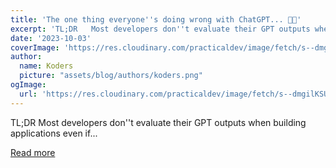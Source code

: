 ```yaml
---
title: 'The one thing everyone''s doing wrong with ChatGPT... 🤫🤔'
excerpt: 'TL;DR   Most developers don''t evaluate their GPT outputs when building applications even if...'
date: '2023-10-03'
coverImage: 'https://res.cloudinary.com/practicaldev/image/fetch/s--dmgilKSU--/c_imagga_scale,f_auto,fl_progressive,h_420,q_66,w_1000/https://dev-to-uploads.s3.amazonaws.com/uploads/articles/cj15iux3fqcld8lcd3db.gif'
author:
  name: Koders
  picture: "assets/blog/authors/koders.png"
ogImage:
  url: 'https://res.cloudinary.com/practicaldev/image/fetch/s--dmgilKSU--/c_imagga_scale,f_auto,fl_progressive,h_420,q_66,w_1000/https://dev-to-uploads.s3.amazonaws.com/uploads/articles/cj15iux3fqcld8lcd3db.gif'
---
```


TL;DR   Most developers don''t evaluate their GPT outputs when building applications even if...

[Read more](https://dev.to/confidentai/the-one-thing-everyones-doing-wrong-with-chatgpt-3api)
